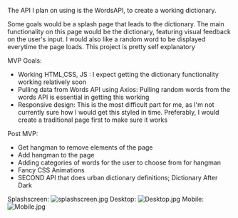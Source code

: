 
The API I plan on using is the WordsAPI, to create a working dictionary.

Some goals would be a splash page that leads to the dictionary. 
The main functionality on this page would be the dictionary, featuring visual feedback on the user's input. I would also like a random word to be displayed everytime the page loads. This project is pretty self explanatory

MVP Goals:
- Working HTML,CSS, JS : I expect getting the dictionary functionality working relatively soon
- Pulling data from Words API using Axios: Pulling random words from the words API is essential in getting this working
- Responsive design: This is the most difficult part for me, as I'm not currently sure how I would get this styled in time. Preferably, I would create a traditional page first to make sure it works

Post MVP: 
- Get hangman to remove elements of the page
- Add hangman to the page 
- Adding categories of words for the user to choose from for hangman
- Fancy CSS Animations
- SECOND API that does urban dictionary definitions; Dictionary After Dark

Splashscreen:
![splashscreen](https://imgur.com/u8uQcrk).jpg
Desktop:
![Desktop](https://i.imgur.com/Vd54Jdv).jpg
Mobile:
![Mobile](https://imgur.com/Vd54Jdv).jpg






